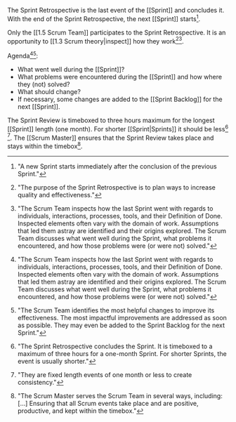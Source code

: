 The Sprint Retrospective is the last event of the [[Sprint]] and concludes it. With the end of the Sprint Retrospective, the next [[Sprint]] starts[^a-new-sprint-starts].

[^sprint-retrospective-concludes]: "The Sprint Retrospective concludes the Sprint. It is timeboxed to a maximum of three hours for a one-month Sprint. For shorter Sprints, the event is usually shorter."[^scrum-guide-2020]
[^a-new-sprint-starts]: "A new Sprint starts immediately after the conclusion of the previous Sprint."[^scrum-guide-2020]

Only the [[1.5 Scrum Team]] participates to the Sprint Retrospective. It is an opportunity to [[1.3 Scrum theory|inspect]] how they work[^purpose-sprint-retrospective][^scrum-team-inspects].

Agenda[^scrum-team-inspects][^scrum-team-identifies]:
- What went well during the [[Sprint]]?
- What problems were encountered during the [[Sprint]] and how where they (not) solved?
- What should change?
- If necessary, some changes are added to the [[Sprint Backlog]] for the next [[Sprint]].

[^purpose-sprint-retrospective]: "The purpose of the Sprint Retrospective is to plan ways to increase quality and effectiveness."[^scrum-guide-2020]
[^scrum-team-inspects]: "The Scrum Team inspects how the last Sprint went with regards to individuals, interactions, processes, tools, and their Definition of Done. Inspected elements often vary with the domain of work. Assumptions that led them astray are identified and their origins explored. The Scrum Team discusses what went well during the Sprint, what problems it encountered, and how those problems were (or were not) solved."[^scrum-guide-2020]
[^scrum-team-identifies]: "The Scrum Team identifies the most helpful changes to improve its effectiveness. The most impactful improvements are addressed as soon as possible. They may even be added to the Sprint Backlog for the next Sprint."[^scrum-guide-2020]

The Sprint Review is timeboxed to three hours maximum for the longest [[Sprint]] length (one month). For shorter [[Sprint|Sprints]] it should be less[^sprint-retrospective-concludes] [^sprint-length]. The [[Scrum Master]] ensures that the Sprint Review takes place and stays within the timebox[^scrum-master-events].

[^sprint-length]: "They are fixed length events of one month or less to create consistency."[^scrum-guide-2020]
[^scrum-master-events]:"The Scrum Master serves the Scrum Team in several ways, including: \[...\] Ensuring that all Scrum events take place and are positive, productive, and kept within the timebox."[^scrum-guide-2020]

[^scrum-guide-2020]: [[1.2 Scrum Guide|Scrum Guide (2020)]]